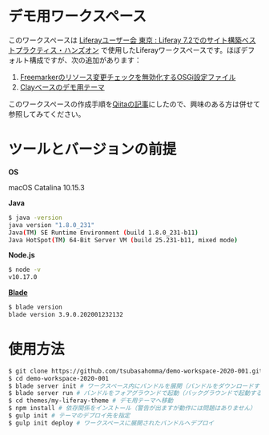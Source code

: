 # デモ用ワークスペース

このワークスペースは [Liferayユーザー会 東京 : Liferay 7.2でのサイト構築ベストプラクティス・ハンズオン] で使用したLiferayワークスペースです。ほぼデフォルト構成ですが、次の追加があります：

1. [Freemarkerのリソース変更チェックを無効化するOSGi設定ファイル]
2. [Clayベースのデモ用テーマ]

このワークスペースの作成手順を[Qiitaの記事]にしたので、興味のある方は併せて参照してみてください。

# ツールとバージョンの前提

**OS**

macOS Catalina 10.15.3

**Java**

```bash
$ java -version
java version "1.8.0_231"
Java(TM) SE Runtime Environment (build 1.8.0_231-b11)
Java HotSpot(TM) 64-Bit Server VM (build 25.231-b11, mixed mode)
```

**Node.js**

```bash
$ node -v
v10.17.0
```

**[Blade]**

```bash
$ blade version
blade version 3.9.0.202001232132
```

# 使用方法
```bash
$ git clone https://github.com/tsubasahomma/demo-workspace-2020-001.git
$ cd demo-workspace-2020-001
$ blade server init # ワークスペース内にバンドルを展開（バンドルをダウンロードするため、時間がかかる場合があります）
$ blade server run # バンドルをフォアグラウンドで起動（バックグラウンドで起動する場合: blade server start）
$ cd themes/my-liferay-theme # デモ用テーマへ移動
$ npm install # 依存関係をインストール（警告が出ますが動作には問題はありません）
$ gulp init # テーマのデプロイ先を指定
$ gulp init deploy # ワークスペースに展開されたバンドルへデプロイ
```
<!--  -->
[Liferayユーザー会 東京 : Liferay 7.2でのサイト構築ベストプラクティス・ハンズオン]:https://liferay.doorkeeper.jp/events/102935
[Qiitaの記事]:https://qiita.com/TsubasaHomma/items/4c037024040e0bb636b4
[Clayベースのデモ用テーマ]:https://github.com/tsubasahomma/demo-workspace-2020-001/tree/master/themes/my-liferay-theme
[Freemarkerのリソース変更チェックを無効化するOSGi設定ファイル]:https://github.com/tsubasahomma/demo-workspace-2020-001/blob/master/configs/local/osgi/configs/com.liferay.portal.template.freemarker.configuration.FreeMarkerEngineConfiguration.config

[Blade]:https://portal.liferay.dev/docs/7-2/reference/-/knowledge_base/r/installing-blade-cli
